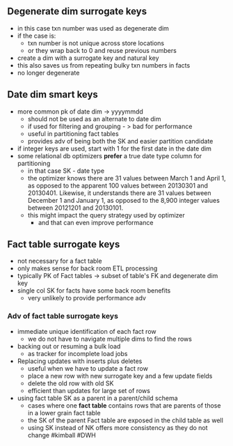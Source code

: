 ## Degenerate dim surrogate keys
- in this case txn number was used as degenerate dim
- if the case is:
	- txn number is not unique across store locations
	- or they wrap back to 0 and reuse previous numbers
- create a dim with a surrogate key and natural key
- this also saves us from repeating bulky txn numbers in facts
- no longer degenerate

## Date dim smart keys
- more common pk of date dim -> yyyymmdd
	- should not be used as an alternate to date dim
	- if used for filtering and grouping - > bad for performance
	- useful in partitioning fact tables
	- provides adv of being both the SK and easier partition candidate
- if integer keys are used, start with 1 for the first date in the date dim
- some relational db optimizers **prefer** a true date type column for partitioning
	- in that case SK - date type
	- the optimizer knows there are 31 values between March 1 and April 1, as opposed to the apparent 100 values between 20130301 and 20130401. Likewise, it understands there are 31 values between December 1 and January 1, as opposed to the 8,900 integer values between 20121201 and 20130101.
	- this might impact the query strategy used by optimizer
		- and that can even improve performance 

## Fact table surrogate keys
- not necessary for a fact table
- only makes sense for back room ETL processing
- typically PK of Fact tables -> subset of table's FK and degenerate dim key
- single col SK for facts have some back room benefits
	- very unlikely to provide performance adv

### Adv of fact table surrogate keys
- immediate unique identification of each fact row
	- we do not have to navigate multiple dims to find the rows
- backing out or resuming a bulk load
	- as tracker for incomplete load jobs
- Replacing updates with inserts plus deletes
	- useful when we have to update a fact row
	- place a new row with new surrogate key and a few update fields
	- delete the old row with old SK
	- efficient than updates for large set of rows
- using fact table SK as a parent in a parent/child schema
	- cases where one **fact table** contains rows that are parents of those in a lower grain fact table
	- the SK of the parent Fact table are exposed in the child table as well
	- using SK instead of NK offers more consistency as they do not change
#kimball #DWH